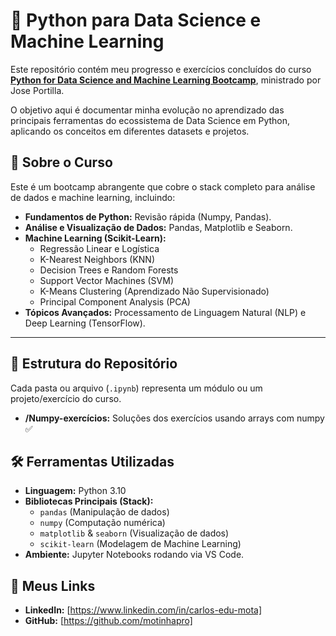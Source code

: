 # 🐍 Python para Data Science e Machine Learning

Este repositório contém meu progresso e exercícios concluídos do curso **[Python for Data Science and Machine Learning Bootcamp](URL_DO_CURSO_NA_UDEMY)**, ministrado por Jose Portilla.

O objetivo aqui é documentar minha evolução no aprendizado das principais ferramentas do ecossistema de Data Science em Python, aplicando os conceitos em diferentes datasets e projetos.

## 🚀 Sobre o Curso

Este é um bootcamp abrangente que cobre o stack completo para análise de dados e machine learning, incluindo:

* **Fundamentos de Python:** Revisão rápida (Numpy, Pandas).
* **Análise e Visualização de Dados:** Pandas, Matplotlib e Seaborn.
* **Machine Learning (Scikit-Learn):**
    * Regressão Linear e Logística
    * K-Nearest Neighbors (KNN)
    * Decision Trees e Random Forests
    * Support Vector Machines (SVM)
    * K-Means Clustering (Aprendizado Não Supervisionado)
    * Principal Component Analysis (PCA)
* **Tópicos Avançados:** Processamento de Linguagem Natural (NLP) e Deep Learning (TensorFlow).

---

## 📂 Estrutura do Repositório

Cada pasta ou arquivo (`.ipynb`) representa um módulo ou um projeto/exercício do curso.

* **/Numpy-exercícios:** Soluções dos exercícios usando arrays com numpy ✅

## 🛠️ Ferramentas Utilizadas

* **Linguagem:** Python 3.10
* **Bibliotecas Principais (Stack):**
    * `pandas` (Manipulação de dados)
    * `numpy` (Computação numérica)
    * `matplotlib` & `seaborn` (Visualização de dados)
    * `scikit-learn` (Modelagem de Machine Learning)
* **Ambiente:** Jupyter Notebooks rodando via VS Code.

## 🔗 Meus Links

* **LinkedIn:** [https://www.linkedin.com/in/carlos-edu-mota] 
* **GitHub:** [https://github.com/motinhapro]
